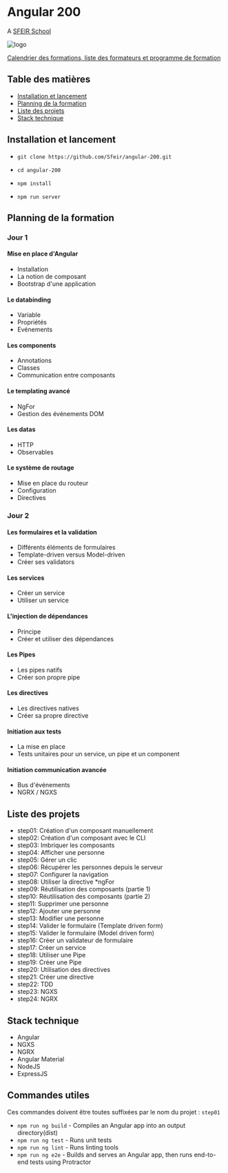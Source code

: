 # Angular 200

A [SFEIR School](https://www.sfeir.com/formation/school/)


![logo](https://www.sfeir.com/img/school/formations/Angular%20200.png)

[Calendrier des formations, liste des formateurs et programme de formation](https://www.sfeir.com/formation/school/angular-200/)


## Table des matières

  * [Installation et lancement](#Installation-et-lancement)
  * [Planning de la formation](#Planning-de-la-formation)
  * [Liste des projets](#Liste-des-projets)
  * [Stack technique](#stack-technique)


## Installation et lancement

  * `git clone https://github.com/Sfeir/angular-200.git`
  * `cd angular-200`
  * `npm install`


  * `npm run server`


## Planning de la formation

### Jour 1

#### Mise en place d'Angular
* Installation
* La notion de composant
* Bootstrap d'une application

#### Le databinding
* Variable
* Propriétés
* Evénements

#### Les components
* Annotations
* Classes
* Communication entre composants

#### Le templating avancé
* NgFor
* Gestion des événements DOM

#### Les datas
* HTTP
* Observables

#### Le système de routage
* Mise en place du routeur
* Configuration
* Directives


### Jour 2

#### Les formulaires et la validation
* Différents éléments de formulaires
* Template-driven versus Model-driven
* Créer ses validators

#### Les services
* Créer un service
* Utiliser un service

#### L'injection de dépendances
* Principe
* Créer et utiliser des dépendances

#### Les Pipes
* Les pipes natifs
* Créer son propre pipe

#### Les directives
* Les directives natives
* Créer sa propre directive

#### Initiation aux tests
* La mise en place
* Tests unitaires pour un service, un pipe et un component

#### Initiation communication avancée
* Bus d'événements
* NGRX / NGXS


## Liste des projets

  * step01: Création d'un composant manuellement
  * step02: Création d'un composant avec le CLI
  * step03: Imbriquer les composants
  * step04: Afficher une personne
  * step05: Gérer un clic
  * step06: Récupérer les personnes depuis le serveur
  * step07: Configurer la navigation
  * step08: Utiliser la directive *ngFor
  * step09: Réutilisation des composants (partie 1)
  * step10: Réutilisation des composants (partie 2)
  * step11: Supprimer une personne
  * step12: Ajouter une personne
  * step13: Modifier une personne
  * step14: Valider le formulaire (Template driven form)
  * step15: Valider le formulaire (Model driven form)
  * step16: Créer un validateur de formulaire
  * step17: Créer un service
  * step18: Utiliser une Pipe
  * step19: Créer une Pipe
  * step20: Utilisation des directives
  * step21: Créer une directive
  * step22: TDD
  * step23: NGXS
  * step24: NGRX


## Stack technique

* Angular
* NGXS
* NGRX
* Angular Material
* NodeJS
* ExpressJS


## Commandes utiles

Ces commandes doivent être toutes suffixées par le nom du projet : `step01`

  * `npm run ng build` - Compiles an Angular app into an output directory(dist)
  * `npm run ng test` - Runs unit tests
  * `npm run ng lint` - Runs linting tools
  * `npm run ng e2e` - Builds and serves an Angular app, then runs end-to-end tests using Protractor